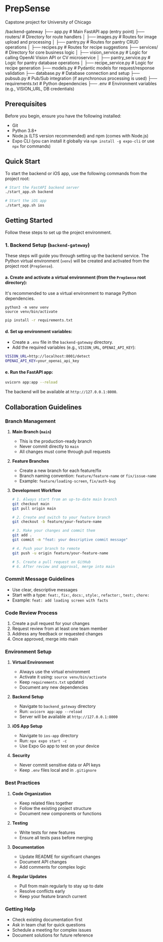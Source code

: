 # PrepSense
Capstone project for University of Chicago 

/backend-gateway
    ├── app.py                # Main FastAPI app (entry point)
    ├── routers/              # Directory for route handlers
    │   ├── images.py         # Routes for image upload and processing
    │   ├── pantry.py         # Routes for pantry CRUD operations
    │   ├── recipes.py        # Routes for recipe suggestions
    ├── services/             # Directory for core business logic
    │   ├── vision_service.py # Logic for calling OpenAI Vision API or CV microservice
    │   ├── pantry_service.py # Logic for pantry database operations
    │   ├── recipe_service.py # Logic for recipe generation
    ├── models.py             # Pydantic models for request/response validation
    ├── database.py           # Database connection and setup
    ├── pubsub.py             # Pub/Sub integration (if asynchronous processing is used)
    ├── requirements.txt      # Python dependencies
    ├── .env                  # Environment variables (e.g., VISION_URL, DB credentials)


## Prerequisites

Before you begin, ensure you have the following installed:
- Git
- Python 3.8+
- Node.js (LTS version recommended) and npm (comes with Node.js)
- Expo CLI (you can install it globally via `npm install -g expo-cli` or use `npx` for commands)

## Quick Start

To start the backend or iOS app, use the following commands from the project root:

```bash
# Start the FastAPI backend server
./start_app.sh backend

# Start the iOS app
./start_app.sh ios
```

## Getting Started

Follow these steps to set up the project environment.

### 1. Backend Setup (`backend-gateway`)

These steps will guide you through setting up the backend service. The Python virtual environment (`venv`) will be created and activated from the project root (`PrepSense`).

#### a. Create and activate a virtual environment (from the `PrepSense` root directory):
It's recommended to use a virtual environment to manage Python dependencies.
```ash
python3 -m venv venv
source venv/bin/activate
```


```bash
pip install -r requirements.txt
```

#### d. Set up environment variables:
- Create a `.env` file in the `backend-gateway` directory.
- Add the required variables (e.g., `VISION_URL`, `OPENAI_API_KEY`):
```bash
VISION_URL=http://localhost:8001/detect
OPENAI_API_KEY=your_openai_api_key
```

#### e. Run the FastAPI app:
```bash
uvicorn app:app --reload
```

The backend will be available at `http://127.0.0.1:8000`.

## Collaboration Guidelines

### Branch Management
1. **Main Branch (`main`)**
   - This is the production-ready branch
   - Never commit directly to `main`
   - All changes must come through pull requests

2. **Feature Branches**
   - Create a new branch for each feature/fix
   - Branch naming convention: `feature/feature-name` or `fix/issue-name`
   - Example: `feature/loading-screen`, `fix/auth-bug`

3. **Development Workflow**
   ```bash
   # 1. Always start from an up-to-date main branch
   git checkout main
   git pull origin main

   # 2. Create and switch to your feature branch
   git checkout -b feature/your-feature-name

   # 3. Make your changes and commit them
   git add .
   git commit -m "feat: your descriptive commit message"

   # 4. Push your branch to remote
   git push -u origin feature/your-feature-name

   # 5. Create a pull request on GitHub
   # 6. After review and approval, merge into main
   ```

### Commit Message Guidelines
- Use clear, descriptive messages
- Start with a type: `feat:`, `fix:`, `docs:`, `style:`, `refactor:`, `test:`, `chore:`
- Example: `feat: add loading screen with facts`

### Code Review Process
1. Create a pull request for your changes
2. Request review from at least one team member
3. Address any feedback or requested changes
4. Once approved, merge into main

### Environment Setup
1. **Virtual Environment**
   - Always use the virtual environment
   - Activate it using: `source venv/bin/activate`
   - Keep `requirements.txt` updated
   - Document any new dependencies

2. **Backend Setup**
   - Navigate to `backend_gateway` directory
   - Run: `uvicorn app:app --reload`
   - Server will be available at `http://127.0.0.1:8000`

3. **iOS App Setup**
   - Navigate to `ios-app` directory
   - Run: `npx expo start -c`
   - Use Expo Go app to test on your device

4. **Security**
   - Never commit sensitive data or API keys
   - Keep `.env` files local and in `.gitignore`

### Best Practices
1. **Code Organization**
   - Keep related files together
   - Follow the existing project structure
   - Document new components or functions

2. **Testing**
   - Write tests for new features
   - Ensure all tests pass before merging

3. **Documentation**
   - Update README for significant changes
   - Document API changes
   - Add comments for complex logic

4. **Regular Updates**
   - Pull from main regularly to stay up to date
   - Resolve conflicts early
   - Keep your feature branch current

### Getting Help
- Check existing documentation first
- Ask in team chat for quick questions
- Schedule a meeting for complex issues
- Document solutions for future reference

